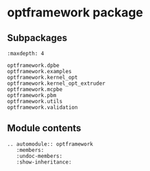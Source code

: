 # optframework package

## Subpackages

```{toctree}
:maxdepth: 4

optframework.dpbe
optframework.examples
optframework.kernel_opt
optframework.kernel_opt_extruder
optframework.mcpbe
optframework.pbm
optframework.utils
optframework.validation
```

## Module contents

```{eval-rst}
.. automodule:: optframework
   :members:
   :undoc-members:
   :show-inheritance:
```
